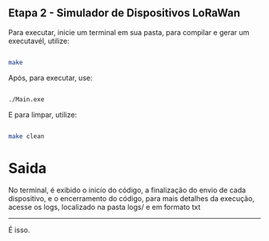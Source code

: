 ## Etapa 2 - Simulador de Dispositivos LoRaWan ##

Para executar, inicie um terminal em sua pasta, para compilar e gerar um executavél, utilize:

```bash

make

```

Após, para executar, use:

```bash

./Main.exe

```

E para limpar, utilize:

```bash

make clean

```

# Saida #

No terminal, é exibido o inicío do código, a finalização do envio de cada dispositivo, e o encerramento do código, para mais detalhes da execução, acesse os logs, localizado na pasta logs/ e em formato txt

--------------------------------

É isso. 